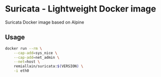 # Suricata - Lightweight Docker image 

Suricata Docker image based on Alpine

## Usage

```bash
docker run --rm \
    --cap-add=sys_nice \
    --cap-add=net_admin \
    --net=host \
    remiallain/suricata:$(VERSION) \
    -i eth0
```